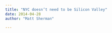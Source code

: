 ```yaml
---
title: "NYC doesn’t need to be Silicon Valley"
date: 2014-04-28
author: "Matt Sherman"

---
```


[](https://twitter.com/clipperhouse/status/460804530989694976)

[](https://twitter.com/clipperhouse/status/460804779560960001)

[](https://twitter.com/clipperhouse/status/460805162400239617)

[](https://twitter.com/clipperhouse/status/460806357835579392)

[](https://twitter.com/clipperhouse/status/460806713596477440)

[](https://twitter.com/clipperhouse/status/460807092392431616)

[](https://twitter.com/clipperhouse/status/460807448413372416)

[](https://twitter.com/clipperhouse/status/460807647546331136)
